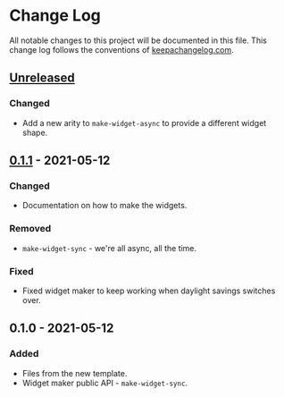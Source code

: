 # Change Log
All notable changes to this project will be documented in this file. This change log follows the conventions of [keepachangelog.com](http://keepachangelog.com/).

## [Unreleased]
### Changed
- Add a new arity to `make-widget-async` to provide a different widget shape.

## [0.1.1] - 2021-05-12
### Changed
- Documentation on how to make the widgets.

### Removed
- `make-widget-sync` - we're all async, all the time.

### Fixed
- Fixed widget maker to keep working when daylight savings switches over.

## 0.1.0 - 2021-05-12
### Added
- Files from the new template.
- Widget maker public API - `make-widget-sync`.

[Unreleased]: https://github.com/your-name/fibonacci/compare/0.1.1...HEAD
[0.1.1]: https://github.com/your-name/fibonacci/compare/0.1.0...0.1.1
